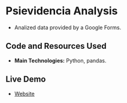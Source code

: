 # Psievidencia Analysis

- Analized data provided by a Google Forms.

## Code and Resources Used

- **Main Technologies:** Python, pandas.

## Live Demo

- [Website](francosbenitez.github.io/psievidencia-analysis)
